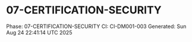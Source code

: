 # 07-CERTIFICATION-SECURITY
Phase: 07-CERTIFICATION-SECURITY
CI: CI-DM001-003
Generated: Sun Aug 24 22:41:14 UTC 2025
